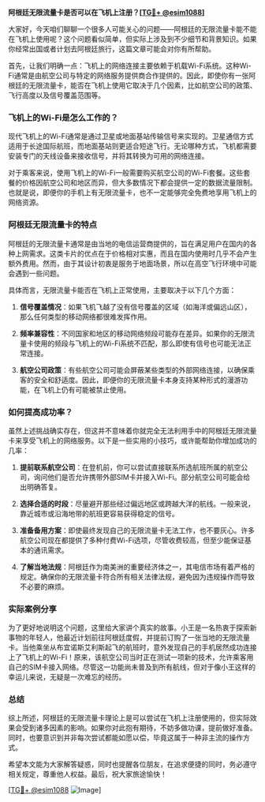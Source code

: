 **阿根廷无限流量卡是否可以在飞机上注册？[[TG💪+ @esim1088](https://t.me/s/esim1088)]**

大家好，今天咱们聊聊一个很多人可能关心的问题——阿根廷的无限流量卡能不能在飞机上使用呢？这个问题看似简单，但实际上涉及到不少细节和背景知识。如果你经常出国或者计划去阿根廷旅行，这篇文章可能会对你有所帮助。

首先，让我们明确一点：飞机上的网络连接主要依赖于机载Wi-Fi系统。这种Wi-Fi通常是由航空公司与特定的网络服务提供商合作提供的。因此，即使你有一张阿根廷的无限流量卡，能否在飞机上使用它取决于几个因素，比如航空公司的政策、飞行高度以及信号覆盖范围等。

### 飞机上的Wi-Fi是怎么工作的？

现代飞机上的Wi-Fi通常是通过卫星或地面基站传输信号来实现的。卫星通信方式适用于长途国际航班，而地面基站则更适合短途飞行。无论哪种方式，飞机都需要安装专门的天线设备来接收信号，并将其转换为可用的网络连接。

对于乘客来说，使用飞机上的Wi-Fi一般需要购买航空公司的Wi-Fi套餐。这些套餐的价格因航空公司和地区而异，但大多数情况下都会提供一定的数据流量限制。也就是说，即便你的手机上有无限流量卡，也不一定能够完全免费地享用飞机上的网络资源。

### 阿根廷无限流量卡的特点

阿根廷的无限流量卡通常是由当地的电信运营商提供的，旨在满足用户在国内的各种上网需求。这类卡片的优点在于价格相对实惠，而且在国内使用时几乎不会产生额外费用。然而，由于其设计初衷是服务于地面场景，所以在高空飞行环境中可能会遇到一些问题。

具体而言，无限流量卡能否在飞机上正常使用，主要取决于以下几个方面：

1. **信号覆盖情况**：如果飞机飞越了没有信号覆盖的区域（如海洋或偏远山区），那么任何类型的移动网络都很难发挥作用。
   
2. **频率兼容性**：不同国家和地区的移动网络频段可能存在差异。如果你的无限流量卡使用的频段与飞机上的Wi-Fi系统不匹配，那么即使有信号也可能无法正常连接。

3. **航空公司政策**：有些航空公司可能会屏蔽某些类型的外部网络连接，以确保乘客的安全和舒适度。因此，即便你的无限流量卡本身支持某种形式的漫游功能，在飞机上仍有可能被禁止使用。

### 如何提高成功率？

虽然上述挑战确实存在，但这并不意味着你就完全无法利用手中的阿根廷无限流量卡来享受飞机上的网络服务。以下是一些实用的小技巧，或许能帮助你增加成功的几率：

1. **提前联系航空公司**：在登机前，你可以尝试直接联系所选航班所属的航空公司，询问他们是否允许携带外部SIM卡并接入Wi-Fi。部分航空公司可能会给出明确答复。

2. **选择合适的时段**：尽量避开那些经过偏远地区或跨越大洋的航线。一般来说，靠近城市或沿海地带的航班更容易获得稳定的信号。

3. **准备备用方案**：即使最终发现自己的无限流量卡无法工作，也不要灰心。许多航空公司现在都提供了多种付费Wi-Fi选项，尽管收费较高，但至少能保证基本的通讯需求。

4. **了解当地法规**：阿根廷作为南美洲的重要经济体之一，其电信市场有着严格的规定。确保你的无限流量卡符合所有相关法律法规，避免因为违规操作而导致不必要的麻烦。

### 实际案例分享

为了更好地说明这个问题，这里给大家讲个真实的故事。小王是一名热衷于探索新事物的年轻人，他最近计划前往阿根廷度假，并提前订购了一张当地的无限流量卡。当他乘坐从布宜诺斯艾利斯起飞的航班时，意外发现自己的手机居然成功连接上了飞机上的Wi-Fi！原来，该航空公司当时正在测试一项新的技术，允许乘客用自己的SIM卡接入网络。尽管这一功能尚未普及到所有航线，但对于像小王这样的幸运儿来说，无疑是一次难忘的经历。

### 总结

综上所述，阿根廷的无限流量卡理论上是可以尝试在飞机上注册使用的，但实际效果会受到诸多因素的影响。如果你对此抱有期待，不妨多做功课，提前做好准备。同时，也要意识到并非每次尝试都能如愿以偿，毕竟这属于一种非主流的操作方式。

希望本文能为大家解答疑惑，同时也提醒各位朋友，在追求便捷的同时，务必遵守相关规定，尊重他人权益。最后，祝大家旅途愉快！

[[TG💪+ @esim1088](https://t.me/s/esim1088) ![Image](https://i.postimg.cc/4NQfJmqS/Snipaste-2025-05-13-00-14-12.png)]